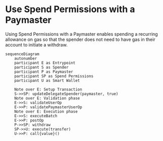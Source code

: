 # Use Spend Permissions with a Paymaster

Using Spend Permissions with a Paymaster enables spending a recurring allowance on gas so that the spender does not need to have gas in their account to initiate a withdraw.

```mermaid
sequenceDiagram
    autonumber
    participant E as Entrypoint
    participant S as Spender
    participant P as Paymaster
    participant SP as Spend Permissions
    participant U as Smart Wallet

    Note over E: Setup Transaction
    S->>SP: updateDelegateSpender(paymaster, true)
    Note over E: Validation phase
    E->>S: validateUserOp
    E->>P: validatePaymasterUserOp
    Note over E: Execution phase
    E->>S: executeBatch
    E->>P: postOp
    P->>SP: withdraw
    SP->>U: execute(transfer)
    U->>P: call{value}()
```
